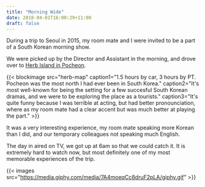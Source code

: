 ```yaml
---
title: "Morning Wide"
date: 2018-04-01T16:00:29+11:00
draft: false
---
```


During a trip to Seoul in 2015, my room mate and I were invited to be a part of a South Korean morning show.

We were picked up by the Director and Assistant in the morning, and drove over to [Herb Island in Pocheon](http://dmaps.kr/2co5d).

{{< blockimage src="herb-map" 
caption1="1.5 hours by car, 3 hours by PT. Pocheon was the most north I had ever been in South Korea." 
caption2="It's most well-known for being the setting for a few succesful South Korean dramas, and we were to be exploring the place as a tourists." 
caption3="It's quite funny because I was terrible at acting, but had better pronounciation, where as my room mate had a clear accent but was much better at playing the part." >}}

It was a very interesting experience, my room mate speaking more Korean than I did, and our temporary colleagues not speaking much English.

The day in aired on TV, we got up at 6am so that we could catch it. It is extremely hard to watch now, but most definitely one of my most memorable experiences of the trip.

{{< images src="https://media.giphy.com/media/7A4moeqCc8druF2pLA/giphy.gif" >}}
